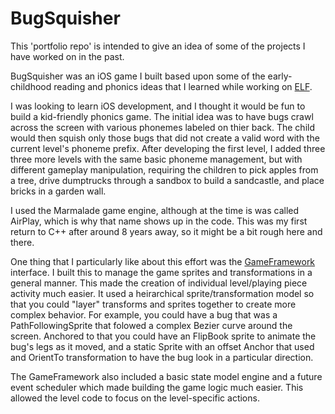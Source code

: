 # BugSquisher

This 'portfolio repo' is intended to give an idea of some of the projects I have worked
on in the past. 

BugSquisher was an iOS game I built based upon some of the early-childhood reading and 
phonics ideas that I learned while working on [ELF](https://github.com/david-southern/ELF).

I was looking to learn iOS development, and I thought it would be fun to build a kid-friendly
phonics game.  The initial idea was to have bugs crawl across the screen with various phonemes
labeled on thier back.  The child would then squish only those bugs that did not create
a valid word with the current level's phoneme prefix.  After developing the first level, I added three
three more levels with the same basic phoneme management, but with different gameplay manipulation, 
requiring the children to pick apples from a tree, drive dumptrucks through a sandbox to build a 
sandcastle, and place bricks in a garden wall.  

I used the Marmalade game engine, although at the time is was called AirPlay, which is 
why that name shows up in the code.  This was my first return to C++ after around 8 years away, so
it might be a bit rough here and there.

One thing that I particularly like about this effort was the 
[GameFramework](https://github.com/david-southern/BugSquisher/tree/master/source/GameFramework)
interface.  I built this to manage the game sprites and transformations in a general manner.  This
made the creation of individual level/playing piece activity much easier.  It used
a heirarchical sprite/transformation model so that you could "layer" transforms and sprites together
to create more complex behavior.  For example, you could have a bug that was a PathFollowingSprite 
that folowed a complex Bezier curve around the screen.  Anchored to that you could have an FlipBook
sprite to animate the bug's legs as it moved, and a static Sprite with an offset Anchor that used
and OrientTo transformation to have the bug look in a particular direction.

The GameFramework also included a basic state model engine and a future event scheduler which made
building the game logic much easier.  This allowed the level code to focus on the level-specific
actions.
